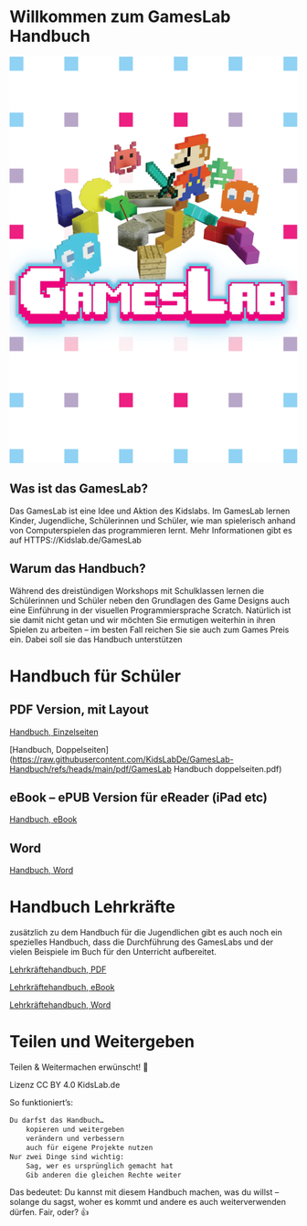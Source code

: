 # Willkommen zum GamesLab Handbuch

![Cover](/bilder/cover.jpg)

## Was ist das GamesLab?

Das GamesLab ist eine Idee und Aktion des Kidslabs. Im GamesLab lernen Kinder, Jugendliche, Schülerinnen und Schüler, wie man spielerisch anhand von Computerspielen das programmieren lernt. Mehr Informationen gibt es auf HTTPS://Kidslab.de/GamesLab

## Warum das Handbuch?

 Während des dreistündigen Workshops mit Schulklassen lernen die Schülerinnen und Schüler neben den Grundlagen des Game Designs auch eine Einführung in der visuellen Programmiersprache Scratch. Natürlich ist sie damit nicht getan und wir möchten Sie ermutigen weiterhin in ihren Spielen zu arbeiten – im besten Fall reichen Sie sie auch zum Games Preis ein. Dabei soll sie das Handbuch unterstützen

# Handbuch für Schüler
## PDF Version, mit Layout

[Handbuch, Einzelseiten](https://raw.githubusercontent.com/KidsLabDe/GamesLab-Handbuch/refs/heads/main/pdf/GamesLab%20Handbuch.pdf)

[Handbuch, Doppelseiten](https://raw.githubusercontent.com/KidsLabDe/GamesLab-Handbuch/refs/heads/main/pdf/GamesLab Handbuch doppelseiten.pdf)
## eBook – ePUB Version für eReader (iPad etc)

[Handbuch, eBook](https://raw.githubusercontent.com/KidsLabDe/GamesLab-Handbuch/refs/heads/main/GamesLab-Handbuch.epub)

## Word

[Handbuch, Word](https://raw.githubusercontent.com/KidsLabDe/GamesLab-Handbuch/refs/heads/main/GamesLab-Handbuch.docx)


# Handbuch Lehrkräfte

 zusätzlich zu dem Handbuch für die Jugendlichen gibt es auch noch ein spezielles Handbuch, dass die Durchführung des GamesLabs und der vielen Beispiele im Buch für den Unterricht aufbereitet.


[Lehrkräftehandbuch, PDF](https://github.com/KidsLabDe/GamesLab-Handbuch/raw/refs/heads/main/Lehrerhandbuch/GamesLab-Handbuch-Lehrkräfte.pdf)

[Lehrkräftehandbuch, eBook](https://github.com/KidsLabDe/GamesLab-Handbuch/raw/refs/heads/main/Lehrerhandbuch/GamesLab-Handbuch-Lehrkräfte.epub)

[Lehrkräftehandbuch, Word](https://github.com/KidsLabDe/GamesLab-Handbuch/raw/refs/heads/main/Lehrerhandbuch/GamesLab-Handbuch-Lehrkräfte.docx)

# Teilen und Weitergeben
Teilen & Weitermachen erwünscht! 🔄

Lizenz CC BY 4.0 KidsLab.de

So funktioniert’s:

    Du darfst das Handbuch…
        kopieren und weitergeben
        verändern und verbessern
        auch für eigene Projekte nutzen
    Nur zwei Dinge sind wichtig:
        Sag, wer es ursprünglich gemacht hat
        Gib anderen die gleichen Rechte weiter

Das bedeutet: Du kannst mit diesem Handbuch machen, was du willst – solange du sagst, woher es kommt und andere es auch weiterverwenden dürfen. Fair, oder? 👍
